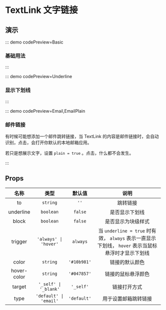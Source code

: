 <script setup>
import Basic from '@/text-link/demos/DemoBasic.vue'
import Underline from '@/text-link/demos/DemoUnderline.vue'
import Email from '@/text-link/demos/DemoEmail.vue'
import EmailPlain from '@/text-link/demos/DemoEmailPlain.vue'
</script>

# TextLink 文字链接

## 演示

::: demo codePreview=Basic

### 基础用法

<Basic />
:::

::: demo codePreview=Underline

### 显示下划线

<Underline />
:::

::: demo codePreview=Email,EmailPlain

### 邮件链接

有时候可能想添加一个邮件跳转链接，当 TextLink 的内容是邮件链接时，会自动识别，点击<Email />，会打开你默认的本地邮箱应用。

若只是想展示文字，设置 `plain = true` 。点击<EmailPlain />，什么都不会发生。

:::

## Props

|    名称     |          类型          |   默认值    |                                               说明                                                |
| :---------: | :--------------------: | :---------: | :-----------------------------------------------------------------------------------------------: |
|     to      |        `string`        |    `''`     |                                             跳转链接                                              |
|  underline  |       `boolean`        |   `false`   |                                          是否显示下划线                                           |
|    block    |       `boolean`        |   `false`   |                                        是否显示为块级样式                                         |
|   trigger   | `'always' \| 'hover'`  |  `always`   | 当 `underline = true` 时有效， `always` 表示一直显示下划线， `hover` 表示当鼠标悬浮时才显示下划线 |
|    color    |        `string`        | `'#10b981'` |                                          链接的默认颜色                                           |
| hover-color |        `string`        | `'#047857'` |                                        链接的鼠标悬浮颜色                                         |
|   target    | `'_self' \| '_blank'`  |  `'_self'`  |                                           链接打开方式                                            |
|    type     | `'default' \| 'email'` | `'default'` |                                       用于设置邮箱跳转链接                                        |

